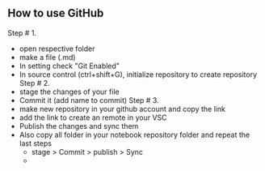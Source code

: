 ## How to use GitHub

Step # 1.
 - open respective folder
 - make a file (.md)
 - In setting check "Git Enabled"
 - In source control (ctrl+shift+G), initialize repository to create repository
Step # 2.
  - stage the changes of your file
  - Commit it (add name to commit)
Step # 3.
  - make new repository in your github account and copy the link
  - add the link to create an remote in your VSC
  - Publish the changes and sync them
  - Also copy all folder in your notebook repository folder and repeat the last steps
    - stage > Commit > publish > Sync
    - 

